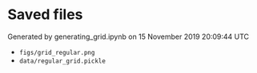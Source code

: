 # Saved files 


Generated by generating_grid.ipynb on 15 November 2019 20:09:44 UTC

*  `figs/grid_regular.png` 
*  `data/regular_grid.pickle` 

